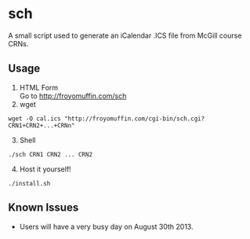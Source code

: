 sch
===

A small script used to generate an iCalendar .ICS file from McGill course CRNs.

Usage
-----

1. HTML Form  
Go to http://froyomuffin.com/sch
2. wget  
```
wget -O cal.ics "http://froyomuffin.com/cgi-bin/sch.cgi?CRN1+CRN2+...+CRNn"
```  
3. Shell  
```
./sch CRN1 CRN2 ... CRN2
```
4. Host it yourself!  
```
./install.sh
```  

Known Issues 
------------

- Users will have a very busy day on August 30th 2013.
